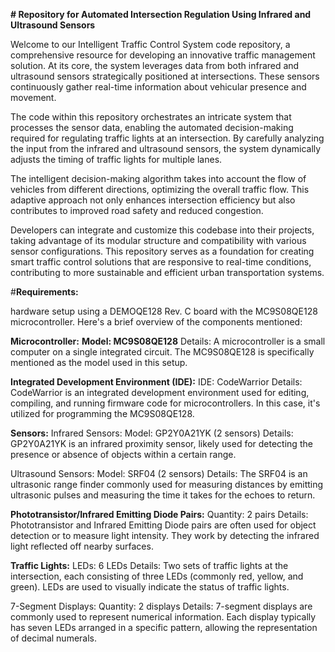 **# Repository for Automated Intersection Regulation Using Infrared and Ultrasound Sensors**

Welcome to our Intelligent Traffic Control System code repository, a comprehensive resource for developing an innovative traffic management solution. At its core, the system leverages data from both infrared and ultrasound sensors strategically positioned at intersections. These sensors continuously gather real-time information about vehicular presence and movement.

The code within this repository orchestrates an intricate system that processes the sensor data, enabling the automated decision-making required for regulating traffic lights at an intersection. By carefully analyzing the input from the infrared and ultrasound sensors, the system dynamically adjusts the timing of traffic lights for multiple lanes.

The intelligent decision-making algorithm takes into account the flow of vehicles from different directions, optimizing the overall traffic flow. This adaptive approach not only enhances intersection efficiency but also contributes to improved road safety and reduced congestion.

Developers can integrate and customize this codebase into their projects, taking advantage of its modular structure and compatibility with various sensor configurations. This repository serves as a foundation for creating smart traffic control solutions that are responsive to real-time conditions, contributing to more sustainable and efficient urban transportation systems.



#**Requirements:**

 hardware setup using a DEMOQE128 Rev. C board with the MC9S08QE128 microcontroller. Here's a brief overview of the components mentioned:

**Microcontroller:**
**Model: MC9S08QE128**
Details: A microcontroller is a small computer on a single integrated circuit. The MC9S08QE128 is specifically mentioned as the model used in this setup.

**Integrated Development Environment (IDE):**
IDE: CodeWarrior
Details: CodeWarrior is an integrated development environment used for editing, compiling, and running firmware code for microcontrollers. In this case, it's utilized for programming the MC9S08QE128.

**Sensors:**
Infrared Sensors:
Model: GP2Y0A21YK (2 sensors)
Details: GP2Y0A21YK is an infrared proximity sensor, likely used for detecting the presence or absence of objects within a certain range.

Ultrasound Sensors:
Model: SRF04 (2 sensors)
Details: The SRF04 is an ultrasonic range finder commonly used for measuring distances by emitting ultrasonic pulses and measuring the time it takes for the echoes to return.

**Phototransistor/Infrared Emitting Diode Pairs:**
Quantity: 2 pairs
Details: Phototransistor and Infrared Emitting Diode pairs are often used for object detection or to measure light intensity. They work by detecting the infrared light reflected off nearby surfaces.

**Traffic Lights:**
LEDs: 6 LEDs
Details: Two sets of traffic lights at the intersection, each consisting of three LEDs (commonly red, yellow, and green). LEDs are used to visually indicate the status of traffic lights.

7-Segment Displays:
Quantity: 2 displays
Details: 7-segment displays are commonly used to represent numerical information. Each display typically has seven LEDs arranged in a specific pattern, allowing the representation of decimal numerals.
